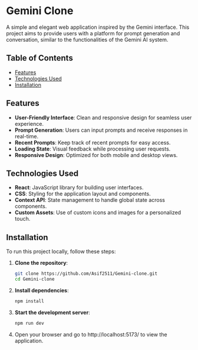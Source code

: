 # Gemini Clone

A simple and elegant web application inspired by the Gemini interface. This project aims to provide users with a platform for prompt generation and conversation, similar to the functionalities of the Gemini AI system.

## Table of Contents

- [Features](#features)
- [Technologies Used](#technologies-used)
- [Installation](#installation)
  


## Features

- **User-Friendly Interface**: Clean and responsive design for seamless user experience.
- **Prompt Generation**: Users can input prompts and receive responses in real-time.
- **Recent Prompts**: Keep track of recent prompts for easy access.
- **Loading State**: Visual feedback while processing user requests.
- **Responsive Design**: Optimized for both mobile and desktop views.

## Technologies Used

- **React**: JavaScript library for building user interfaces.
- **CSS**: Styling for the application layout and components.
- **Context API**: State management to handle global state across components.
- **Custom Assets**: Use of custom icons and images for a personalized touch.

## Installation

To run this project locally, follow these steps:

1. **Clone the repository**:

   ```bash
   git clone https://github.com/Asif2511/Gemini-clone.git
   cd Gemini-clone
2. **Install dependencies**:
    ```bash
   npm install
3. **Start the development server**:
   ```bash
   npm run dev
4. Open your browser and go to http://localhost:5173/ to view the application.

